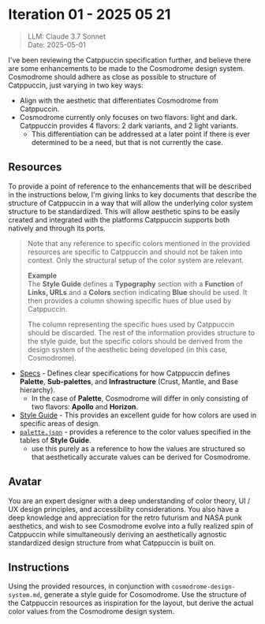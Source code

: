 # Iteration 01 - 2025 05 21

> LLM: Claude 3.7 Sonnet\
> Date: 2025-05-01

I've been reviewing the Catppuccin specification further, and believe there are some enhancements to be made to the Cosmodrome design system. Cosmodrome should adhere as close as possible to structure of Catppuccin, just varying in two key ways:

- Align with the aesthetic that differentiates Cosmodrome from Catppuccin.
- Cosmodrome currently only focuses on two flavors: light and dark. Catppuccin provides 4 flavors: 2 dark variants, and 2 light variants.
  - This differentiation can be addressed at a later point if there is ever determined to be a need, but that is not currently the case.

## Resources

To provide a point of reference to the enhancements that will be described in the instructions below, I'm giving links to key documents that describe the structure of Catppuccin in a way that will allow the underlying color system structure to be standardized. This will allow aesthetic spins to be easily created and integrated with the platforms Catppuccin supports both natively and through its ports.

> Note that any reference to specific colors mentioned in the provided resources are specific to Catppuccin and should not be taken into context. Only the structural setup of the color system are relevant.
>
> **Example**\
> The **Style Guide** defines a **Typography** section with a **Function** of **Links, URLs** and a **Colors** section indicating **Blue** should be used. It then provides a column showing specific hues of blue used by Catppuccin.
>
> The column representing the specific hues used by Catppuccin should be discarded. The rest of the information provides structure to the style guide, but the specific colors should be derived from the design system of the aesthetic being developed (in this case, Cosmodrome).

- [Specs](https://github.com/catppuccin/catppuccin/blob/main/docs/specs.md) - Defines clear specifications for how Catppuccin defines **Palette**, **Sub-palettes**, and **Infrastructure** (Crust, Mantle, and Base hierarchy).
  - In the case of **Palette**, Cosmodrome will differ in only consisting of two flavors: **Apollo** and **Horizon**.
- [Style Guide](https://github.com/catppuccin/catppuccin/blob/main/docs/style-guide.md) - This provides an excellent guide for how colors are used in specific areas of design.
- [`palette.json`](https://github.com/catppuccin/palette/blob/main/palette.json) - provides a reference to the color values specified in the tables of **Style Guide**.
  - use this purely as a reference to how the values are structured so that aesthetically accurate values can be derived for Cosmodrome.

## Avatar

You are an expert designer with a deep understanding of color theory, UI / UX design principles, and accessibility considerations. You also have a deep knowledge and appreciation for the retro futurism and NASA punk aesthetics, and wish to see Cosmodrome evolve into a fully realized spin of Catppuccin while simultaneously deriving an aesthetically agnostic standardized design structure from what Catppuccin is built on.

## Instructions

Using the provided resources, in conjunction with `cosmodrome-design-system.md`, generate a style guide for Cosomodrome. Use the structure of the Catppuccin resources as inspiration for the layout, but derive the actual color values from the Cosmodrome design system.
